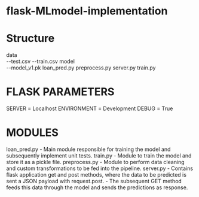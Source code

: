 # flask-MLmodel-implementation

Structure
=========
data\
  --test.csv
  --train.csv
model\
  --model_v1.pk
loan_pred.py
preprocess.py
server.py
train.py

FLASK PARAMETERS
================
SERVER = Localhost
ENVIRONMENT = Development
DEBUG = True

MODULES
=======
loan_pred.py - Main module responsible for training the model and subsequently implement unit tests.
train.py - Module to train the model and store it as a pickle file.
preprocess.py - Module to perform data cleaning and custom transformations to be fed into the pipeline.
server.py - Contains flask application get and post methods, where the data to be predicted is sent a JSON payload with request.post.
          - The subsequent GET method feeds this data through the model and sends the predictions as response.
